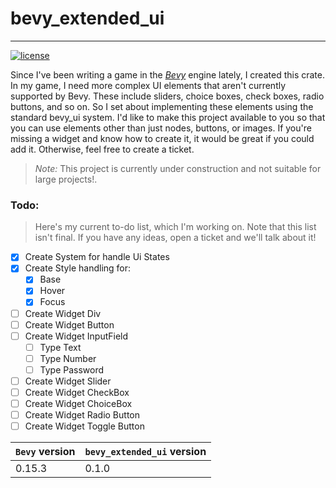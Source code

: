 # bevy_extended_ui
___
[![license](https://img.shields.io/badge/license-Apache-blue.svg)](./LICENSE)


Since I've been writing a game in the [_Bevy_](https://bevyengine.org/) engine lately, 
I created this crate. In my game, 
I need more complex UI elements that aren't currently supported by Bevy. 
These include sliders, choice boxes, check boxes, radio buttons, and so on. 
So I set about implementing these elements using the standard bevy_ui system. 
I'd like to make this project available to you so that you can use elements other 
than just nodes, buttons, or images. If you're missing a widget and know how 
to create it, it would be great if you could add it. 
Otherwise, feel free to create a ticket.

> *Note:* This project is currently under construction and not suitable for large projects!.

### Todo:
> Here's my current to-do list, which I'm working on. Note that this list isn't final. If you have any ideas, open a ticket and we'll talk about it!

- [x] Create System for handle Ui States
- [x] Create Style handling for:
  - [x] Base
  - [x] Hover
  - [x] Focus
- [ ] Create Widget Div
- [ ] Create Widget Button
- [ ] Create Widget InputField
  - [ ] Type Text
  - [ ] Type Number
  - [ ] Type Password
- [ ] Create Widget Slider
- [ ] Create Widget CheckBox
- [ ] Create Widget ChoiceBox
- [ ] Create Widget Radio Button
- [ ] Create Widget Toggle Button

| `Bevy` version | `bevy_extended_ui` version |
|----------------|----------------------------|
| 0.15.3         | 0.1.0                      |